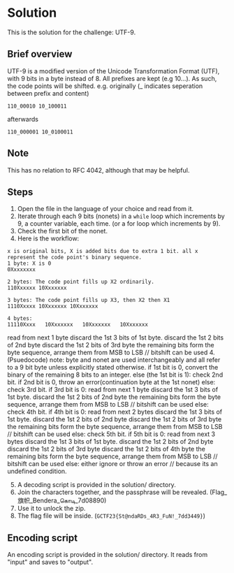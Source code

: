 # Solution
This is the solution for the challenge: UTF-9.


## Brief overview
UTF-9 is a modified version of the Unicode Transformation Format (UTF), with 9 bits in a byte instead of 8.
All prefixes are kept (e.g 10...).
As such, the code points will be shifted.
e.g. originally (_ indicates seperation between prefix and content)
```
110_00010 10_100011
```
afterwards
```
110_000001 10_0100011
```


## Note
This has no relation to RFC 4042, although that may be helpful.

## Steps
1. Open the file in the language of your choice and read from it.
2. Iterate through each 9 bits (nonets) in a `while` loop which increments by 9, a counter variable, each time. (or a for loop which increments by 9).
3. Check the first bit of the nonet.
4. Here is the workflow:
```
x is original bits, X is added bits due to extra 1 bit. all x represent the code point's binary sequence.
1 byte: X is 0
0Xxxxxxxx

2 bytes: The code point fills up X2 ordinarily.
110Xxxxxx 10Xxxxxxx

3 bytes: The code point fills up X3, then X2 then X1
1110Xxxxx 10Xxxxxxx 10Xxxxxxx

4 bytes:
11110Xxxx 	10Xxxxxxx 	10Xxxxxxx 	10Xxxxxxx
```
read from next 1 byte
            discard the 1st 3 bits of 1st byte.
            discard the 1st 2 bits of 2nd byte
            discard the 1st 2 bits of 3rd byte
            the remaining bits form the byte sequence, arrange them from MSB to LSB // bitshift can be used
4. (Psuedocode)
note: byte and nonet are used interchangeably and all refer to a 9 bit byte unless explicitly stated otherwise.
if 1st bit is 0, convert the binary of the remaining 8 bits to an integer.
else (the 1st bit is 1):
    check 2nd bit.
    if 2nd bit is 0, throw an error(continuation byte at the 1st nonet)
    else:
        check 3rd bit.
        if 3rd bit is 0:
            read from next 1 byte
            discard the 1st 3 bits of 1st byte.
            discard the 1st 2 bits of 2nd byte
            the remaining bits form the byte sequence, arrange them from MSB to LSB // bitshift can be used
        else:
            check 4th bit.
            if 4th bit is 0:
                read from next 2 bytes
                discard the 1st 3 bits of 1st byte.
                discard the 1st 2 bits of 2nd byte
                discard the 1st 2 bits of 3rd byte
                the remaining bits form the byte sequence, arrange them from MSB to LSB // bitshift can be used
            else:
                check 5th bit.
                if 5th bit is 0:
                    read from next 3 bytes
                    discard the 1st 3 bits of 1st byte.
                    discard the 1st 2 bits of 2nd byte
                    discard the 1st 2 bits of 3rd byte
                    discard the 1st 2 bits of 4th byte
                    the remaining bits form the byte sequence, arrange them from MSB to LSB // bitshift can be used
                else:
                    either ignore or throw an error // because its an undefined condition.

5. A decoding script is provided in the solution/ directory.
6. Join the characters together, and the passphrase will be revealed. (Flag_旗帜_Bendera_கொடி_7d08890)
7. Use it to unlock the zip.
8. The flag file will be inside. (`GCTF23{St@ndaRDs_4R3_FuN!_7dd3449}`)


## Encoding script
An encoding script is provided in the solution/ directory.
It reads from "input" and saves to "output".
